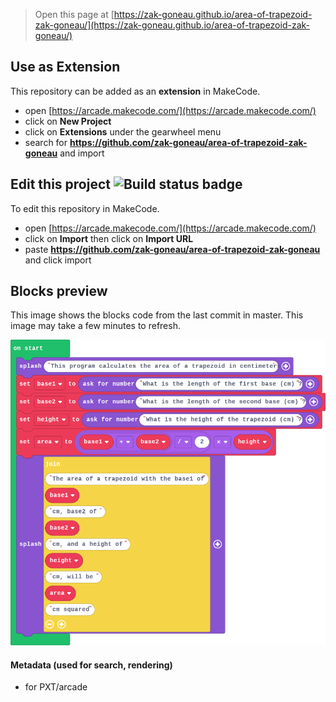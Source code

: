  


> Open this page at [https://zak-goneau.github.io/area-of-trapezoid-zak-goneau/](https://zak-goneau.github.io/area-of-trapezoid-zak-goneau/)

## Use as Extension

This repository can be added as an **extension** in MakeCode.

* open [https://arcade.makecode.com/](https://arcade.makecode.com/)
* click on **New Project**
* click on **Extensions** under the gearwheel menu
* search for **https://github.com/zak-goneau/area-of-trapezoid-zak-goneau** and import

## Edit this project ![Build status badge](https://github.com/zak-goneau/area-of-trapezoid-zak-goneau/workflows/MakeCode/badge.svg)

To edit this repository in MakeCode.

* open [https://arcade.makecode.com/](https://arcade.makecode.com/)
* click on **Import** then click on **Import URL**
* paste **https://github.com/zak-goneau/area-of-trapezoid-zak-goneau** and click import

## Blocks preview

This image shows the blocks code from the last commit in master.
This image may take a few minutes to refresh.

![A rendered view of the blocks](https://github.com/zak-goneau/area-of-trapezoid-zak-goneau/raw/master/.github/makecode/blocks.png)

#### Metadata (used for search, rendering)

* for PXT/arcade
<script src="https://makecode.com/gh-pages-embed.js"></script><script>makeCodeRender("{{ site.makecode.home_url }}", "{{ site.github.owner_name }}/{{ site.github.repository_name }}");</script>
